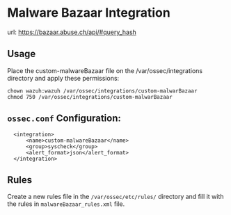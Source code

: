 # Malware Bazaar Integration
url: https://bazaar.abuse.ch/api/#query_hash

## Usage
Place the custom-malwareBazaar file on the /var/ossec/integrations directory and apply these permissions:
```
chown wazuh:wazuh /var/ossec/integrations/custom-malwarBazaar 
chmod 750 /var/ossec/integrations/custom-malwarBazaar
```

## `ossec.conf` Configuration:
```
  <integration>
      <name>custom-malwareBazaar</name>
      <group>syscheck</group>
      <alert_format>json</alert_format>
  </integration>
```

## Rules
Create a new rules file in the `/var/ossec/etc/rules/` directory and fill it with the rules in `malwareBazaar_rules.xml` file.